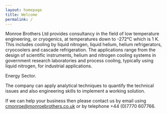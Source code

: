 ```yaml
---
layout: homepage
title: Welcome
permalink: /
---
```


Monroe Brothers Ltd provides consultancy in the field of low temperature engineering, or cryogenics, at temperatures down to -272°C which is 1 K.  This includes cooling by liquid nitrogen, liquid helium, helium refrigerators, cryocoolers and cascade refrigeration.  The applications range from the design of scientific instruments, helium and nitrogen cooling systems in government research laboratories and process cooling, typically using liquid nitrogen, for industrial applications.

Energy Sector.

The company can apply analytical techniques to quantify the technical issues and also engineering skills to implement a working solution.

If we can help your business then please contact us by email using [cmonroe@monroebrothers.co.uk](cmonroe@monroebrothers.co.uk) or by telephone +44 (0)7770 607766.


